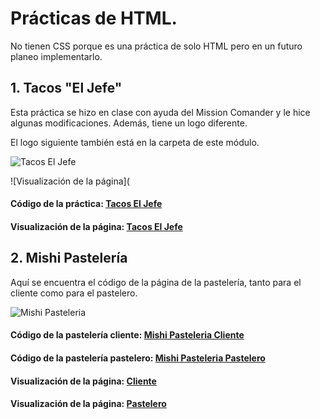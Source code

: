 # Prácticas de HTML.

No tienen CSS porque es una práctica de solo HTML pero en un futuro planeo implementarlo.

## 1. Tacos "El Jefe"

Esta práctica se hizo en clase con ayuda del Mission Comander y le hice algunas modificaciones. Además, tiene un logo diferente.

El logo siguiente también está en la carpeta de este módulo.

![Tacos El Jefe](./img/TacosElJefe2.png)

![Visualización de la página](
 
#### Código de la práctica: [Tacos El Jefe](./TacosElJefe.html)
#### Visualización de la página: [Tacos El Jefe](https://brayandoria98.github.io/PastelereriaYTacosElJefe/TacosElJefe.html)

## 2. Mishi Pastelería

Aquí se encuentra el código de la página de la pastelería, tanto para el cliente como para el pastelero.

![Mishi Pasteleria](./img/MishiPasteleria.png)

#### Código de la pastelería cliente: [Mishi Pasteleria Cliente](./MishiPasteleriaCliente.html)
#### Código de la pastelería pastelero: [Mishi Pasteleria Pastelero](./MishiPasteleriaPastelero.html)

#### Visualización de la página: [Cliente](https://brayandoria98.github.io/PastelereriaYTacosElJefe/MishiPasteleriaCliente.html)
#### Visualización de la página: [Pastelero](https://brayandoria98.github.io/PastelereriaYTacosElJefe/MishiPasteleriaPastelero.html)




